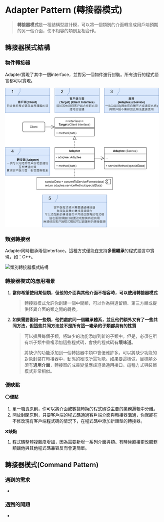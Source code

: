 # Adapter Pattern (轉接器模式)

> **轉接器模式**是一種結構型設計模，可以將一個類別的介面轉換成用戶端預期的另一個介面，使不相容的類別互相合作。

## 轉接器模式結構

### 物件轉接器

Adapter實現了其中一個interface，並對另一個物件進行封裝。所有流行的程式語言都可以實現。

![物件轉接器模式結構](./%E7%89%A9%E4%BB%B6%E8%BD%89%E6%8E%A5%E5%99%A8%E6%A8%A1%E5%BC%8F%E6%9E%B6%E6%A7%8B.png)

### 類別轉接器

Adapter同時繼承兩個interface。這種方式僅能在支持**多重繼承**的程式語言中實現，如：C++。

![類別轉接器模式結構]()

### 轉接器模式的應用場景

1. **當你希望使用某個類，但他的介面與其他介面不相容時，可以使用轉接器模式**
    > 轉接器模式允許你創建一個中間類，可以作為與遺留類、第三方類或提供怪異介面的類之間的轉換。

2. **如果需要復用一些類，他們處於同一個繼承體系，並且他們額外又有了一些共同方法，但這些共同方法並不是所有這一繼承的子類都具有的性質**
    > 可以擴展每個子類，將缺少的功能添加到新的子類中。但是，必須在所有新子類中重複添加這些程式碼，會使的程式碼有**壞味道**。
    >
    > 將缺少的功能添加到一個轉接器中類中會優雅許多。可以將缺少功能的對象封裝在轉接器中，動態的獲取所需功能。如果要這樣做，目標類必須有**通用介面**，轉接器的成員變量應該遵循通用接口。這種方式與裝飾模式非常相似。

### 優缺點

:o:**優點**

1. 單一職責原則，你可以將介面或數據轉換的程式碼從主要的業務邏輯中分離。
2. 開放封閉原則，只要客戶端的程式碼通過客戶端介面與轉接器溝通，你就能在不修改現有客戶端程式碼的情況下，在程式碼中添加新類型的轉接器。

:x:**缺點**

1. 程式碼整體複雜度增加，因為需要新增一系列介面與類。有時候直接更改服務類讓他與其他程式碼兼容反而會更簡單。

## 轉接器模式(Command Pattern)

### 遇到的需求

-

### 遇到的問題

-
